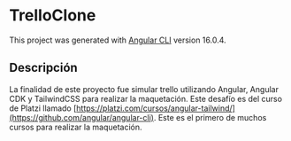 # TrelloClone

This project was generated with [Angular CLI](https://github.com/angular/angular-cli) version 16.0.4.

## Descripción

La finalidad de este proyecto fue simular trello utilizando Angular, Angular CDK y TailwindCSS para realizar la maquetación. Este desafío es del curso de Platzi llamado [https://platzi.com/cursos/angular-tailwind/](https://github.com/angular/angular-cli). Este es el primero de muchos cursos para realizar la maquetación.
